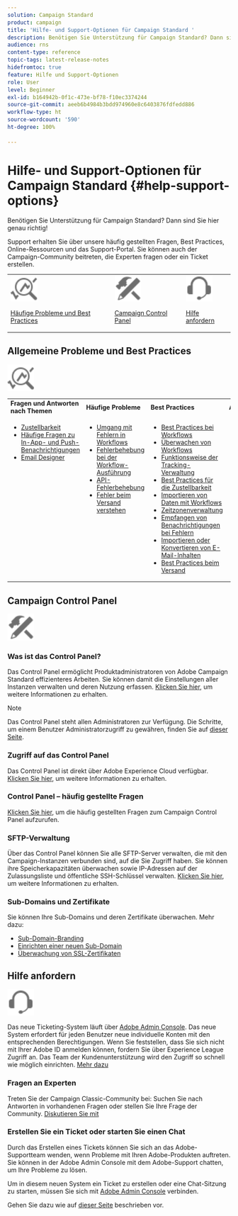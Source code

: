 ```yaml
---
solution: Campaign Standard
product: campaign
title: 'Hilfe- und Support-Optionen für Campaign Standard '
description: Benötigen Sie Unterstützung für Campaign Standard? Dann sind Sie hier genau richtig!
audience: rns
content-type: reference
topic-tags: latest-release-notes
hidefromtoc: true
feature: Hilfe und Support-Optionen
role: User
level: Beginner
exl-id: b164942b-0f1c-473e-bf78-f10ec3374244
source-git-commit: aeeb6b4984b3bdd974960e8c6403876fdfedd886
workflow-type: ht
source-wordcount: '590'
ht-degree: 100%

---
```


# Hilfe- und Support-Optionen für Campaign Standard {#help-support-options}

Benötigen Sie Unterstützung für Campaign Standard? Dann sind Sie hier genau richtig!

Support erhalten Sie über unsere häufig gestellten Fragen, Best Practices, Online-Ressourcen und das Support-Portal. Sie können auch der Campaign-Community beitreten, die Experten fragen oder ein Ticket erstellen.

<table>
    <tr>
        <td><img src="start/using/assets/do-not-localize/icon-faq.svg" width="60px"><p><a href="#faq">Häufige Probleme und Best Practices</a></p></td>
        <td><img src="start/using/assets/do-not-localize/icon-control-panel.svg" width="60px"><p><a href="#control-panel">Campaign Control Panel</a></p></td>
        <td><img src="start/using/assets/do-not-localize/icon-support.svg" width="60px"><p><a href="#support">Hilfe anfordern</a></p></td>
    </tr>
</table>

## Allgemeine Probleme und Best Practices

<img src="start/using/assets/do-not-localize/icon-faq.svg" width="60px">

<table>
    <tr><td><strong>Fragen und Antworten nach Themen</strong></td><td><strong>Häufige Probleme</strong></td><td><strong>Best Practices</strong></td><td><strong>Anleitung</strong></td></tr>
    <tr>
    <td valign="top">
        <ul>
        <li><a href="sending/using/monitor-deliverability.md">Zustellbarkeit</a></li>
        <li><a href="administration/using/aep-faq.md">Häufige Fragen zu In-App- und Push-Benachrichtigungen</a></li>
        <li><a href="designing/using/faq-email-designer.md">Email Designer</a></li>
        </ul>
    </td>
    <td valign="top">
        <ul>
        <li><a href="automating/using/monitoring-workflow-execution.md#error-management">Umgang mit Fehlern in Workflows</a></li>
        <li><a href="automating/using/best-practices-workflows.md">Fehlerbehebung bei der Workflow-Ausführung</a></li>
        <li><a href="api/using/troubleshooting.md">API-Fehlerbehebung</a></li>
        <li><a href="sending/using/understanding-delivery-failures.md">Fehler beim Versand verstehen</a></li>
        </ul>
    </td>
   <td valign="top">
        <ul>
        <li><a href="automating/using/best-practices-workflows.md">Best Practices bei Workflows</a></li>
        <li><a href="automating/using/about-workflow-execution.md">Überwachen von Workflows</a></li>
        <li><a href="sending/using/tracking-messages.md">Funktionsweise der Tracking-Verwaltung</a></li>
        <li><a href="sending/using/about-deliverability.md">Best Practices für die Zustellbarkeit</a></li>
        <li><a href="automating/using/creating-import-workflow-templates.md">Importieren von Daten mit Workflows</a></li>
        <li><a href="sending/using/sending-messages-at-the-recipient-s-time-zone.md">Zeitzonenverwaltung</a></li>
        <li><a href="sending/using/receiving-alerts-when-failures-happen.md">Empfangen von Benachrichtigungen bei Fehlern</a></li>
        <li><a href="designing/using/using-existing-content.md">Importieren oder Konvertieren von E-Mail-Inhalten</a></li>
        <li><a href="sending/using/delivery-best-practices.md">Best Practices beim Versand</a></li>
        </ul>
    </td>
    <td valign="top">
        <ul>
        <li><a href="rn/using/release-planning.md">Upgrade auf eine neue Version</a></li>
        <li><a href="sending/using/monitoring-a-delivery.md">Überwachen von Sendungen</a></li>
        <li><a href="sending/using/understanding-quarantine-management.md">Funktionsweise der Quarantäneverwaltung</a></li>
        <li><a href="start/using/privacy-management.md">Datenschutz- und Einverständnisverwaltung</a></li>
        <li><a href="automating/using/query.md">Erstellen einer Abfrage</a></li>
        <li><a href="automating/using/query-samples.md">Beispiele für Abfragen</a></li>
        <li><a href="https://helpx.adobe.com/de/campaiacs-mobile.html">Konfigurieren von mobilen Kanälen</a></li>
        </ul>
    </td>
    </tr>
</table>

## Campaign Control Panel

<img src="start/using/assets/do-not-localize/icon-control-panel.svg" width="60px">

### Was ist das Control Panel?

Das Control Panel ermöglicht Produktadministratoren von Adobe Campaign Standard effizienteres Arbeiten. Sie können damit die Einstellungen aller Instanzen verwalten und deren Nutzung erfassen.
[Klicken Sie hier](https://experienceleague.adobe.com/docs/control-panel/using/discover-control-panel/key-features.html?lang=de#discover-control-panel), um weitere Informationen zu erhalten.

>[!NOTE]
>
>Das Control Panel steht allen Administratoren zur Verfügung. Die Schritte, um einem Benutzer Administratorzugriff zu gewähren, finden Sie auf [dieser Seite](https://experienceleague.adobe.com/docs/control-panel/using/discover-control-panel/managing-permissions.html?lang=de#discover-control-panel).

### Zugriff auf das Control Panel

Das Control Panel ist direkt über Adobe Experience Cloud verfügbar. [Klicken Sie hier](https://experienceleague.adobe.com/docs/control-panel/using/discover-control-panel/accessing-control-panel.html?lang=de#discover-control-panel), um weitere Informationen zu erhalten.

### Control Panel – häufig gestellte Fragen

[Klicken Sie hier](https://experienceleague.adobe.com/docs/control-panel/using/control-panel-home.html?lang=de), um die häufig gestellten Fragen zum Campaign Control Panel aufzurufen.

### SFTP-Verwaltung

Über das Control Panel können Sie alle SFTP-Server verwalten, die mit den Campaign-Instanzen verbunden sind, auf die Sie Zugriff haben. Sie können ihre Speicherkapazitäten überwachen sowie IP-Adressen auf der Zulassungsliste und öffentliche SSH-Schlüssel verwalten. [Klicken Sie hier](https://experienceleague.adobe.com/docs/control-panel/using/sftp-management/about-sftp-management.html?lang=de#sftp-management), um weitere Informationen zu erhalten.

### Sub-Domains und Zertifikate

Sie können Ihre Sub-Domains und deren Zertifikate überwachen. Mehr dazu:

* [Sub-Domain-Branding](https://experienceleague.adobe.com/docs/control-panel/subdomains-and-certificates/delegating-subdomains-using-cname.html?lang=de#subdomains-and-certificates)
* [Einrichten einer neuen Sub-Domain](https://experienceleague.adobe.com/docs/control-panel/subdomains-and-certificates/delegating-subdomains-using-cname.html?lang=de#subdomains-and-certificates)
* [Überwachung von SSL-Zertifikaten](https://experienceleague.adobe.com/docs/control-panel/subdomains-and-certificates/delegating-subdomains-using-cname.html?lang=de#subdomains-and-certificates)

## Hilfe anfordern

<img src="start/using/assets/do-not-localize/icon-support.svg" width="60px">

Das neue Ticketing-System läuft über [Adobe Admin Console](https://adminconsole.adobe.com/overview). Das neue System erfordert für jeden Benutzer neue individuelle Konten mit den entsprechenden Berechtigungen. Wenn Sie feststellen, dass Sie sich nicht mit Ihrer Adobe ID anmelden können, fordern Sie über Experience League Zugriff an. Das Team der Kundenunterstützung wird den Zugriff so schnell wie möglich einrichten. [Mehr dazu](https://helpx.adobe.com/de/enterprise/admin-guide.html/enterprise/using/support-for-experience-cloud.ug.html)

### Fragen an Experten

Treten Sie der Campaign Classic-Community bei: Suchen Sie nach Antworten in vorhandenen Fragen oder stellen Sie Ihre Frage der Community. [Diskutieren Sie mit](https://experienceleaguecommunities.adobe.cadobe-campaign-standard/ct-p/adobe-campaign-standard-community)

### Erstellen Sie ein Ticket oder starten Sie einen Chat

Durch das Erstellen eines Tickets können Sie sich an das Adobe-Supportteam wenden, wenn Probleme mit Ihren Adobe-Produkten auftreten. Sie können in der Adobe Admin Console mit dem Adobe-Support chatten, um Ihre Probleme zu lösen.

Um in diesem neuen System ein Ticket zu erstellen oder eine Chat-Sitzung zu starten, müssen Sie sich mit [Adobe Admin Console](https://adminconsole.adobe.com/overview) verbinden.

Gehen Sie dazu wie auf [dieser Seite](https://helpx.adobe.com/de/enterprise/admin-guide.html/enterprise/using/support-for-experience-cloud.ug.html) beschrieben vor.
